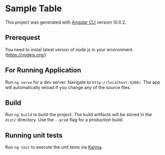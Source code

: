 # Sample Table

This project was generated with [Angular CLI](https://github.com/angular/angular-cli) version 10.0.2.

## Prerequest

You need to instal latest verson of node js in your environment. (https://nodejs.org/)

## For Running Application

Run `ng serve` for a dev server. Navigate to `http://localhost:4200/`. The app will automatically reload if you change any of the source files.

## Build

Run `ng build` to build the project. The build artifacts will be stored in the `dist/` directory. Use the `--prod` flag for a production build.

## Running unit tests

Run `ng test` to execute the unit tests via [Karma](https://karma-runner.github.io).

